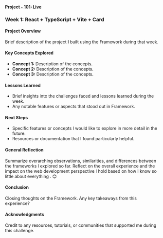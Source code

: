 

#### [Project - 101:  Live](https://projects101-preview-card.vercel.app/)

### Week 1: React + TypeScript + Vite + Card
#### Project Overview
Brief description of the project I built using the Framework during that week.

#### Key Concepts Explored
- **Concept 1:** Description of the concepts.
- **Concept 2:** Description of the concepts.
- **Concept 3:** Description of the concepts.

#### Lessons Learned
- Brief insights into the challenges faced and lessons learned during the week.
- Any notable features or aspects that stood out in Framework.

#### Next Steps
- Specific features or concepts I would like to explore in more detail in the future.
- Resources or documentation that I found particularly helpful.

#### General Reflection
Summarize overarching observations, similarities, and differences between the frameworks I explored so far. Reflect on the overall experience and the impact on the web development perspective I hold based on how I know so little about everything . 😊

#### Conclusion
Closing thoughts on the Framework. Any key takeaways from this experience?

#### Acknowledgments
Credit to any resources, tutorials, or communities that supported me during this challenge.